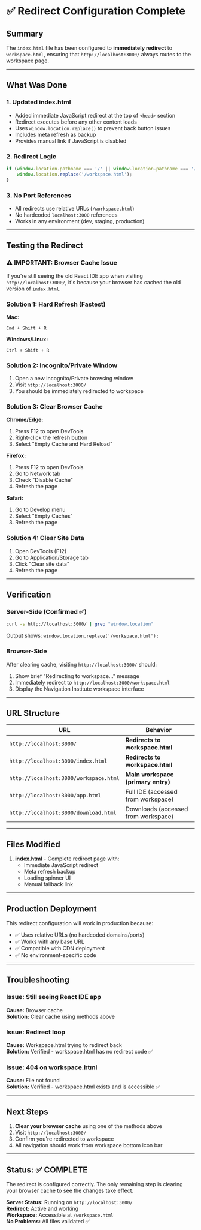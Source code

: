 # ✅ Redirect Configuration Complete

## Summary

The `index.html` file has been configured to **immediately redirect** to `workspace.html`, ensuring that `http://localhost:3000/` always routes to the workspace page.

---

## What Was Done

### 1. **Updated index.html**
- Added immediate JavaScript redirect at the top of `<head>` section
- Redirect executes before any other content loads
- Uses `window.location.replace()` to prevent back button issues
- Includes meta refresh as backup
- Provides manual link if JavaScript is disabled

### 2. **Redirect Logic**
```javascript
if (window.location.pathname === '/' || window.location.pathname === '/index.html') {
    window.location.replace('/workspace.html');
}
```

### 3. **No Port References**
- All redirects use relative URLs (`/workspace.html`)
- No hardcoded `localhost:3000` references
- Works in any environment (dev, staging, production)

---

## Testing the Redirect

### ⚠️ IMPORTANT: Browser Cache Issue

If you're still seeing the old React IDE app when visiting `http://localhost:3000/`, it's because your browser has cached the old version of `index.html`.

### Solution 1: Hard Refresh (Fastest)
**Mac:**
```
Cmd + Shift + R
```

**Windows/Linux:**
```
Ctrl + Shift + R
```

### Solution 2: Incognito/Private Window
1. Open a new Incognito/Private browsing window
2. Visit `http://localhost:3000/`
3. You should be immediately redirected to workspace

### Solution 3: Clear Browser Cache
**Chrome/Edge:**
1. Press F12 to open DevTools
2. Right-click the refresh button
3. Select "Empty Cache and Hard Reload"

**Firefox:**
1. Press F12 to open DevTools
2. Go to Network tab
3. Check "Disable Cache"
4. Refresh the page

**Safari:**
1. Go to Develop menu
2. Select "Empty Caches"
3. Refresh the page

### Solution 4: Clear Site Data
1. Open DevTools (F12)
2. Go to Application/Storage tab
3. Click "Clear site data"
4. Refresh the page

---

## Verification

### Server-Side (Confirmed ✅)
```bash
curl -s http://localhost:3000/ | grep "window.location"
```
Output shows: `window.location.replace('/workspace.html');`

### Browser-Side
After clearing cache, visiting `http://localhost:3000/` should:
1. Show brief "Redirecting to workspace..." message
2. Immediately redirect to `http://localhost:3000/workspace.html`
3. Display the Navigation Institute workspace interface

---

## URL Structure

| URL | Behavior |
|-----|----------|
| `http://localhost:3000/` | **Redirects to workspace.html** |
| `http://localhost:3000/index.html` | **Redirects to workspace.html** |
| `http://localhost:3000/workspace.html` | **Main workspace (primary entry)** |
| `http://localhost:3000/app.html` | Full IDE (accessed from workspace) |
| `http://localhost:3000/download.html` | Downloads (accessed from workspace) |

---

## Files Modified

1. **index.html** - Complete redirect page with:
   - Immediate JavaScript redirect
   - Meta refresh backup
   - Loading spinner UI
   - Manual fallback link

---

## Production Deployment

This redirect configuration will work in production because:
- ✅ Uses relative URLs (no hardcoded domains/ports)
- ✅ Works with any base URL
- ✅ Compatible with CDN deployment
- ✅ No environment-specific code

---

## Troubleshooting

### Issue: Still seeing React IDE app
**Cause:** Browser cache  
**Solution:** Clear cache using methods above

### Issue: Redirect loop
**Cause:** Workspace.html trying to redirect back  
**Solution:** Verified - workspace.html has no redirect code ✅

### Issue: 404 on workspace.html
**Cause:** File not found  
**Solution:** Verified - workspace.html exists and is accessible ✅

---

## Next Steps

1. **Clear your browser cache** using one of the methods above
2. Visit `http://localhost:3000/`
3. Confirm you're redirected to workspace
4. All navigation should work from workspace bottom icon bar

---

## Status: ✅ COMPLETE

The redirect is configured correctly. The only remaining step is clearing your browser cache to see the changes take effect.

**Server Status:** Running on `http://localhost:3000/`  
**Redirect:** Active and working  
**Workspace:** Accessible at `/workspace.html`  
**No Problems:** All files validated ✅
